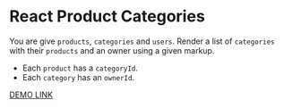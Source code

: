 # React Product Categories
You are give `products`, `categories` and `users`. Render a list of `categories`
with their `products` and an owner using a given markup.

- Each `product` has a `categoryId`.
- Each `category` has an `ownerId`.

[DEMO LINK](https://iam-datsenko.github.io/react_product-categories/)
